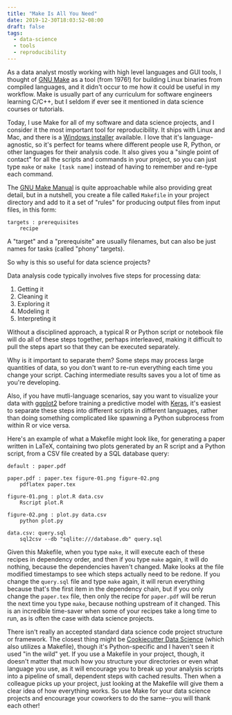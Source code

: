 ```yaml
---
title: "Make Is All You Need"
date: 2019-12-30T18:03:52-08:00
draft: false
tags:
  - data-science
  - tools
  - reproducibility
---
```


As a data analyst mostly working with high level languages and GUI tools,
I thought of [GNU Make](https://www.gnu.org/software/make/) as a tool
(from 1976!) for building Linux binaries from compiled languages,
and it didn't occur to me how it could be useful in my workflow. Make is
usually part of any curriculum for software engineers learning C/C++, but
I seldom if ever see it mentioned in data science courses or tutorials.

Today, I use Make for all of my software and data science projects, and I
consider it the most important tool for reproducibility. It ships with
Linux and Mac, and there is a [Windows installer](http://gnuwin32.sourceforge.net/packages/make.htm)
available. I love that it's language-agnostic, so it's perfect for teams
where different people use R, Python, or other languages for their analysis code.
It also gives you a "single point of contact" for all the scripts and commands
in your project, so you can just type `make` or
`make [task name]` instead of having to remember and re-type each command.

The [GNU Make Manual](https://www.gnu.org/software/make/manual/make.html)
is quite approachable while also providing great detail, but in a nutshell,
you create a file called `Makefile` in your project directory and add to it
a set of "rules" for producing output files from input files, in this form:

```make
targets : prerequisites
    recipe
```

A "target" and a "prerequisite" are usually filenames, but can also be just
names for tasks (called "phony" targets).

So why is this so useful for data science projects?

Data analysis code typically involves five steps for processing data:

1. Getting it
2. Cleaning it
3. Exploring it
4. Modeling it
5. Interpreting it

Without a disciplined approach, a typical R or Python script or notebook file
will do all of these steps together, perhaps interleaved, making it difficult
to pull the steps apart so that they can be executed separately.

Why is it important to separate them? Some steps may process large quantities of
data, so you don't want to re-run everything each time you change your script.
Caching intermediate results saves you a lot of time as you're developing.

Also, if you have mutli-language scenarios, say you want to visualize your data
with [ggplot2](https://ggplot2.tidyverse.org/)
before training a predictive model with [Keras](https://keras.io/),
it's easiest to separate these steps into
different scripts in different languages, rather than doing something
complicated like spawning a Python subprocess from within R or vice versa.

Here's an example of what a Makefile might look like, for generating a paper
written in LaTeX, containing two plots generated by an R script and a Python
script, from a CSV file created by a SQL database query:

```make
default : paper.pdf

paper.pdf : paper.tex figure-01.png figure-02.png
    pdflatex paper.tex

figure-01.png : plot.R data.csv
    Rscript plot.R

figure-02.png : plot.py data.csv
    python plot.py

data.csv: query.sql
    sql2csv --db "sqlite:///database.db" query.sql
```

Given this Makefile, when you type `make`, it will execute each of these
recipes in dependency order, and then if you type `make` again, it will
do nothing, because the dependencies haven't changed. Make looks at the
file modified timestamps to see which steps actually need to be redone.
If you change the `query.sql` file and type `make` again, it will rerun
everything because that's the first item in the dependency chain, but if you
only change the `paper.tex` file, then only the
recipe for `paper.pdf` will be rerun the next time you type `make`, because
nothing upstream of it changed. This is an incredible time-saver when some of
your recipes take a long time to run, as is often the case with data science projects.

There isn't really an accepted standard data science code project structure
or framework.
The closest thing might be
[Cookiecutter Data Science](https://drivendata.github.io/cookiecutter-data-science/#directory-structure)
(which also utilizes a Makefile), though it's Python-specific and I haven't seen
it used "in the wild" yet. If you use a Makefile in your project, though, it doesn't
matter that much how you structure your directories or even what language you use,
as it will encourage you to break up your analysis scripts into a pipeline of small,
dependent steps with cached results. Then when a colleague picks up your project,
just looking at the Makefile will give them a clear idea of how everything works.
So use Make for your data science projects and encourage your coworkers to do the
same--you will thank each other!
